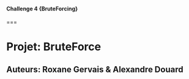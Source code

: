 #### Challenge 4 {BruteForcing}
===

# Projet: BruteForce

## Auteurs: Roxane Gervais & Alexandre Douard  

